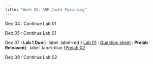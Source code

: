 ```yaml
---
title: "Week 02: ARP Cache Poisoning"
---
```


Dec 04
: Continue Lab 01

Dec 05
: Continue Lab 01

Dec 07
: **Lab 1 Due**{: .label .label-red } [Lab 01]({{site.baseurl}}/docs/labs/lab1)
  :  [Question sheet]({{site.baseurl}}/assets/labs/lab1.pdf)
: **Prelab Released**{: .label .label-blue }[Prelab 02]({{site.baseurl}}/docs/labs/prelab2)

Dec 08
: Continue Lab 02
